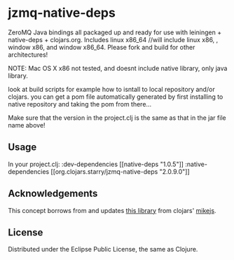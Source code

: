 # jzmq-native-deps 
ZeroMQ Java bindings all packaged up and ready for use with leiningen + native-deps + clojars.org.
Includes linux x86_64 //will include  linux x86, , window x86, and window x86_64. Please fork and build for other architectures!

NOTE: Mac OS X x86 not tested, and doesnt include native library, only java library.

look at build scripts for example how to isntall to local repository and/or clojars. you can get a pom file automatically generated
by first installing to native repository and taking the pom from there...

Make sure that the version in the project.clj is the same as that in the jar file name above!

## Usage

In your project.clj:
    :dev-dependencies [[native-deps "1.0.5"]]
    :native-dependencies [[org.clojars.starry/jzmq-native-deps "2.0.9.0"]] 
## Acknowledgements 

This concept borrows from and updates [this library](http://clojars.org/org.clojars.mikejs/jzmq-native-deps) from clojars' [mikejs](http://clojars.org/users/mikejs).

## License

Distributed under the Eclipse Public License, the same as Clojure.

